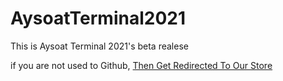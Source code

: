 # AysoatTerminal2021
This is Aysoat Terminal 2021's beta realese
 
if you are not used to Github, [Then Get Redirected To Our Store](https://tagiswild.github.io/app.html)
